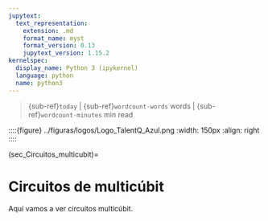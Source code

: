 ```yaml
---
jupytext:
  text_representation:
    extension: .md
    format_name: myst
    format_version: 0.13
    jupytext_version: 1.15.2
kernelspec:
  display_name: Python 3 (ipykernel)
  language: python
  name: python3
---
```


> {sub-ref}`today` | {sub-ref}`wordcount-words` words | {sub-ref}`wordcount-minutes` min read

::::{figure} ../figuras/logos/Logo_TalentQ_Azul.png
:width: 150px
:align: right
::::


(sec_Circuitos_multicubit)=
# Circuitos de multicúbit

Aquí vamos a ver circuitos multicúbit.

```{tableofcontents}
```

